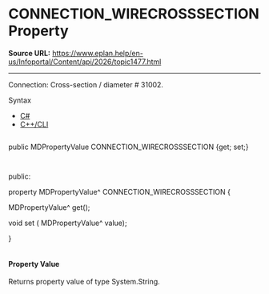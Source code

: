 # CONNECTION_WIRECROSSSECTION Property

**Source URL:** https://www.eplan.help/en-us/Infoportal/Content/api/2026/topic1477.html

---

Connection: Cross-section / diameter # 31002.

Syntax

- [C#](#i-syntax-CS)
- [C++/CLI](#i-syntax-CPP2005)

```
```
public MDPropertyValue CONNECTION_WIRECROSSSECTION {get; set;}
```
```

```
```
public:

property MDPropertyValue^ CONNECTION_WIRECROSSSECTION {

   MDPropertyValue^ get();

   void set (    MDPropertyValue^ value);

}
```
```

#### Property Value

Returns property value of type System.String.
